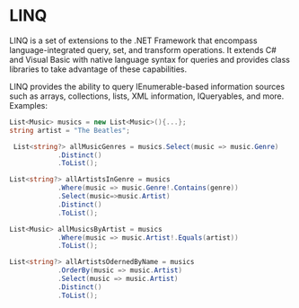 # LINQ
LINQ is a set of extensions to the .NET Framework that encompass language-integrated query, set, and transform operations.
It extends C# and Visual Basic with native language syntax for queries and provides class libraries to take advantage of these capabilities.

LINQ provides the ability to query IEnumerable<T>-based information sources such as arrays, collections, lists, XML information, IQueryables, and more.
Examples:
```c#
List<Music> musics = new List<Music>(){...};
string artist = "The Beatles";

 List<string?> allMusicGenres = musics.Select(music => music.Genre)
            .Distinct()
            .ToList();

List<string?> allArtistsInGenre = musics
            .Where(music => music.Genre!.Contains(genre))
            .Select(music=>music.Artist)
            .Distinct()
            .ToList();

List<Music> allMusicsByArtist = musics
            .Where(music => music.Artist!.Equals(artist))
            .ToList();

List<string?> allArtistsOdernedByName = musics
            .OrderBy(music => music.Artist)
            .Select(music => music.Artist)
            .Distinct()
            .ToList();
```
